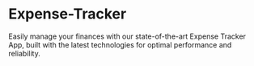 # Expense-Tracker
Easily manage your finances with our state-of-the-art Expense Tracker App, built with the latest technologies for optimal performance and reliability.
